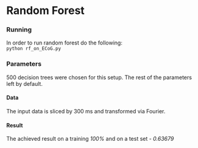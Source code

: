 # Random Forest
### Running
In order to run random forest do the following:  
`python rf_on_ECoG.py`
### Parameters
500 decision trees were chosen for this setup. The rest of the parameters left by default.
#### Data
The input data is sliced by 300 ms and transformed via Fourier.
#### Result
The achieved result on a training *100%* and on a test set - *0.63679*
